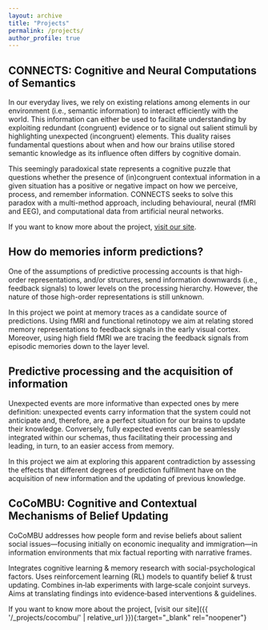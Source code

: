 ```yaml
---
layout: archive
title: "Projects"
permalink: /projects/
author_profile: true
---
```



## CONNECTS: Cognitive and Neural Computations of Semantics

In our everyday lives, we rely on existing relations among elements in our environment (i.e., semantic information) to interact efficiently with the world. This information can either be used to facilitate understanding by exploiting redundant (congruent) evidence or to signal out salient stimuli by highlighting unexpected (incongruent) elements. This duality raises fundamental questions about when and how our brains utilise stored semantic knowledge as its influence often differs by cognitive domain. 

This seemingly paradoxical state represents a cognitive puzzle that questions whether the presence of (in)congruent contextual information in a given situation has a positive or negative impact on how we perceive, process, and remember information. CONNECTS seeks to solve this paradox with a multi-method approach, including behavioural, neural (fMRI and EEG), and computational data from artificial neural networks.

If you want to know more about the project, [visit our site](https://sites.google.com/view/connects-site).


## How do memories inform predictions?

One of the assumptions of predictive processing accounts is that high-order representations, and/or structures, send information downwards (i.e., feedback signals) to lower levels on the processing hierarchy. However, the nature of those high-order representations is still unknown. 

In this project we point at memory traces as a candidate source of predictions. Using fMRI and functional retinotopy we aim at relating stored memory representations to feedback signals in the early visual cortex. Moreover, using high field fMRI we are tracing the feedback signals from episodic memories down to the layer level.

## Predictive processing and the acquisition of information
Unexpected events are more informative than expected ones by mere definition: unexpected events carry information that the system could not anticipate and, therefore, are a perfect situation for our brains to update their knowledge. Conversely, fully expected events can be seamlessly integrated within our schemas, thus facilitating their processing and leading, in turn, to an easier access from memory. 

In this project we aim at exploring this apparent contradiction by assessing the effects that different degrees of prediction fulfillment have on the acquisition of new information and the updating of previous knowledge.

## CoCoMBU: Cognitive and Contextual Mechanisms of Belief Updating
CoCoMBU addresses how people form and revise beliefs about salient social issues—focusing initially on economic inequality and immigration—in information environments that mix factual reporting with narrative frames.

Integrates cognitive learning & memory research with social-psychological factors.
Uses reinforcement learning (RL) models to quantify belief & trust updating.
Combines in‑lab experiments with large‑scale conjoint surveys.
Aims at translating findings into evidence‑based interventions & guidelines.

If you want to know more about the project, [visit our site]({{ '/_projects/cocombu/' | relative_url }}){:target="_blank" rel="noopener"}